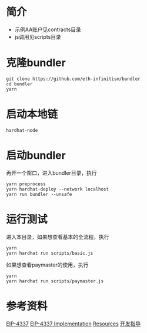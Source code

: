 # 简介

- 示例AA账户见contracts目录
- js调用见scripts目录

# 克隆bundler

```
git clone https://github.com/eth-infinitism/bundler
cd bundler
yarn
```

# 启动本地链

```
hardhat-node
```

# 启动bundler
再开一个窗口，进入bundler目录，执行
```
yarn preprocess
yarn hardhat-deploy --network localhost
yarn run bundler --unsafe
```

# 运行测试

进入本目录，如果想查看基本的全流程，执行
```
yarn
yarn hardhat run scripts/basic.js 
```

如果想查看paymaster的使用，执行
```
yarn
yarn hardhat run scripts/paymaster.js 
```

# 参考资料

[EIP-4337](https://eips.ethereum.org/EIPS/eip-4337)
[EIP-4337 Implementation](https://github.com/eth-infinitism/account-abstraction)
[Resources](https://eip4337.com/en/latest/resources.html)
[开发指导](https://www.notion.so/dapplearning/1-9d99463f25ca4c32a5776f6f2cb57edf)

